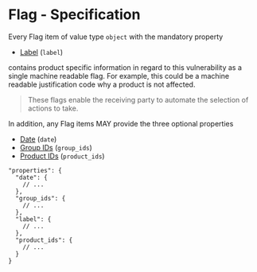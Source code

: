 # Flag - Specification

Every Flag item of value type `object` with the mandatory property

* [Label](flag/label-spec.en.md) (`label`)

contains product specific information in regard to this vulnerability as a single machine readable flag.
For example, this could be a machine readable justification code why a product is not affected.

> These flags enable the receiving party to automate the selection of actions to take.

In addition, any Flag items MAY provide the three optional properties

* [Date](flag/date-spec.en.md) (`date`)
* [Group IDs](flag/group_ids-spec.en.md) (`group_ids`)
* [Product IDs](flag/product_ids-spec.en.md) (`product_ids`)

```
"properties": {
  "date": {
    // ...
  },
  "group_ids": {
    // ...
  },
  "label": {
    // ...
  },
  "product_ids": {
    // ...
  }
}
```
